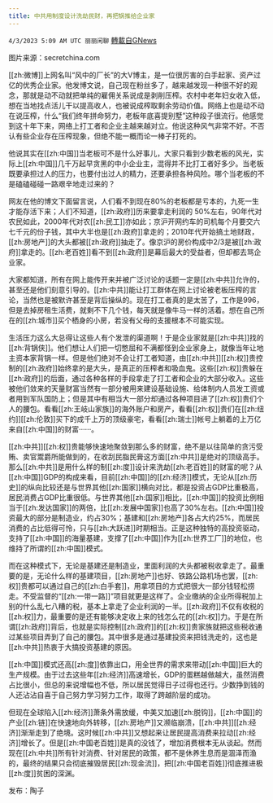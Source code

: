 ```yaml
---
title: 中共用制度设计洗劫民财，再把锅推给企业家
---
```

`4/3/2023 5:09 AM UTC 丽丽闲聊` [轉載自GNews](https://gnews.org/articles/1068281)

图片来源：secretchina.com  

[[zh:微博]]上网名叫“风中的厂长”的大V博主，是一位很厉害的白手起家、资产过亿的优秀企业家。他发博文说，自己现在粉丝多了，越来越发现一种很不好的观念，那就是动不动就把单纯的雇佣关系说成是剥削压榨。农村中老年妇女收入低，想在当地找点活儿干以提高收人，也被说成榨取剩余劳动价值。网络上也是动不动在说压榨，什么“我们终年拼命努力，老板年底喜提别墅”这种段子很流行。他感觉到这十年下来，网络上打工者和企业主越来越对立。他说这种风气非常不好。不否认有些企业存在压榨现象，但绝不能一概而论一棒子打死的。  

他说其实在[[zh:中国]]当老板可不是什么好事儿，大家只看到少数老板的风光，实际上[[zh:中国]]几千万起早贪黑的中小企业主，混得并不比打工者好多少。当老板既要承担过人的压力，也要付出过人的精力，还要承担各种风险。哪个当老板的不是磕磕碰碰一路艰辛地走过来的？  

网友在他的博文下面留言说，人们看不到现在80%的老板都是亏本的，九死一生才能存活下来；人们不知道，[[zh:政府]]历来要拿走利润的 50%左右，90年代对农民如此，2000年代对农[[zh:民工]]亦如此；京沪开网约车的司机每个月要交六七千元的份子钱，其中大半也是[[zh:政府]]拿走的；2010年代开始搞土地财政，[[zh:房地产]]的大头都被[[zh:政府]]抽走了。像京沪的房价构成中2/3是被[[zh:政府]]拿走的。[[zh:老百姓]]看不到[[zh:政府]]是幕后最大的受益者，但却都去骂企业家。  

大家都知道，所有在网上能传开来并被广泛讨论的话题一定是[[zh:中共]]允许的，甚至还是他们刻意引导的。[[zh:中共]]能让打工群体在网上讨论被老板压榨的言论，当然也是被默许甚至是背后操纵的。现在打工者真的是太苦了，工作是996，但是去掉房租生活费，就剩不下几个钱，每天就是像牛马一样的活着。想在自己所在的[[zh:城市]]买个栖身的小房，若没有父母的支援根本不可能实现。  

生活压力这么大总得让这些人有个发泄的渠道啊！于是企业家就是[[zh:中共]]找的[[zh:背锅侠]]。他们想让人们把一切憋屈和不满都怪到企业家身上，就像当年让地主资本家背锅一样。但是他们绝对不会让打工者知道，由[[zh:中共]][[zh:权]]贵控制的[[zh:政府]]始终拿的是大头，是真正的压榨者和吸血鬼。这些[[zh:权]]贵躲在[[zh:政府]]的后面，通过各种各样的手段拿走了打工者和企业的大部分收入。这些被他们敛来的天量财富当然有一部分被用来建设基础设施、给体制内人员发工资或者用到军队国防上；但是其中有相当大一部分却通过各种项目进了[[zh:权]]贵们个人的腰包。看看[[zh:王岐山家族]]的海外账户和房产，看看[[zh:权]]贵们在[[zh:纽约]][[zh:伦敦]]买下的成千上万的顶级豪宅，看看[[zh:瑞士]]帐号上躺着的上万亿来自[[zh:中国]]的财富······。

[[zh:中共]][[zh:权]]贵能够快速地聚敛到那么多的财富，绝不是以往简单的贪污受贿、卖官鬻爵所能做到的，在收刮民脂民膏这方面[[zh:中共]]是绝对的顶级高手。那么[[zh:中共]]是用什么样的制[[zh:度]]设计来洗劫[[zh:老百姓]]的财富的呢？从[[zh:中国]]GDP的构成来看，目前[[zh:中国]]的[[zh:经济]]模式，无论从[[zh:历史]]的纵向比较还是与世界其他[[zh:国家]]横向对比，都是投资占GDP比重极高，居民消费占GDP比重很低。与世界其他[[zh:国家]]相比，[[zh:中国]]的投资比例相当于[[zh:发达国家]]的两倍，比[[zh:发展中国家]]也高了30%左右。[[zh:中国]]投资最大的部分是制造业，约占30%；基建和[[zh:房地产]]各占大约25%，而居民消费的占比低得可怜，只与[[zh:大跃进]]时期相当。正是这种独特的高投资驱动，支持了[[zh:中国]]的海量基建，支撑了[[zh:中国]]作为[[zh:世界工厂]]的地位，也维持了所谓的[[zh:中国]]模式。  

而在这种模式下，无论是基建还是制造业，里面利润的大头都被税收拿走了。最重要的是，无论什么样的基建项目，[[zh:房地产]]也好、铁路公路机场也罢，[[zh:权]]贵都可以通过自己的[[zh:白手套]]，用拿项目的方式把很大一部分钱轻松捞走。不受监督的“[[zh:一带一路]]”项目就更是这样了。企业缴纳的企业所得税加上别的什么乱七八糟的税，基本上拿走了企业利润的一半。[[zh:政府]]不仅有收税的[[zh:权]]力，最重要的是还有能够决定收上来的钱怎么花的[[zh:权]]力。于是在所谓[[zh:政府]]背后，也就是实际控制[[zh:政府]]的[[zh:权]]贵家族就把这些税收通过某些项目弄到了自己的腰包。其中很多是通过基建投资来把钱洗走的，这也是[[zh:中共]]热衷于大搞投资基建的原因。  

[[zh:中国]]模式还高[[zh:度]]依靠出口，用全世界的需求来带动[[zh:中国]]巨大的生产规模。由于过去这些年[[zh:经济]]高速增长，GDP的蛋糕越做越大，虽然消费占比很小，但总的来说增幅也不低，所以居民觉得日子过得也还行。少数挣到钱的人还沾沾自喜于自己努力学习努力工作，取得了跨越阶层的成功。  

但现在全球陷入[[zh:经济]]萧条外需放缓，中美又加速[[zh:脱钩]]，[[zh:中国]]的产业[[zh:链]]在快速地向外转移，[[zh:房地产]]又濒临崩溃，[[zh:中共]][[zh:经济]]渐渐走到了绝境。这时候[[zh:中共]]又想起来让居民提高消费来拉动[[zh:经济]]增长了。但是[[zh:中国老百姓]]是真的没钱了，增加消费根本无从谈起。然而现在[[zh:中共]]所有针对消费、针对居民的政策，都不是休养生息而是涸泽而渔的，最终的结果只会彻底摧毁居民[[zh:现金流]]，把[[zh:中国老百姓]]彻底推进极[[zh:度]]贫困的深渊。  

发布：陶子


